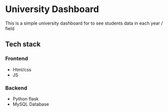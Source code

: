# University Dashboard
This is a simple university dashboard for to see students data in each year / field

## Tech stack
### Frontend
- Html/css
- JS
### Backend
- Python flask
- MySQL Database
